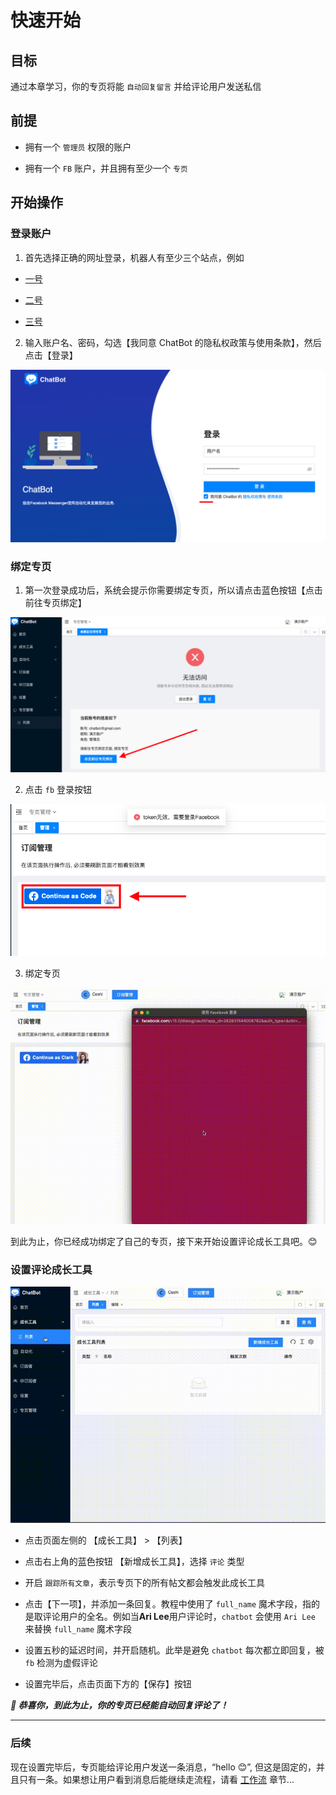 # 快速开始

## 目标

通过本章学习，你的专页将能 `自动回复留言` 并给评论用户发送私信

## 前提

* 拥有一个 `管理员` 权限的账户

* 拥有一个 `FB` 账户，并且拥有至少一个 `专页`

## 开始操作

### 登录账户

1. 首先选择正确的网址登录，机器人有至少三个站点，例如

* [一号](https://chat.dochatbot.com)

* [二号](https://second.dochatbot.com)

* [三号](https://third.dochatbot.com)

2. 输入账户名、密码，勾选【我同意 ChatBot 的隐私权政策与使用条款】，然后点击【登录】

![登录](../imgs/login.png)

### 绑定专页

1. 第一次登录成功后，系统会提示你需要绑定专页，所以请点击蓝色按钮【点击前往专页绑定】

![前往绑定](../imgs/bind1.png)

2. 点击 `fb` 登录按钮

![点击登录](../imgs/bind2.png)

3. 绑定专页

![绑定专页](../imgs/bind.gif)

到此为止，你已经成功绑定了自己的专页，接下来开始设置评论成长工具吧。😊

### 设置评论成长工具

![绑定专页](../imgs/set_trigger.gif)

* 点击页面左侧的 【成长工具】 > 【列表】

* 点击右上角的蓝色按钮 【新增成长工具】，选择 `评论` 类型

* 开启 `跟踪所有文章`，表示专页下的所有帖文都会触发此成长工具

* 点击【下一项】，并添加一条回复。教程中使用了 `full_name` 魔术字段，指的是取评论用户的全名。例如当**Ari Lee**用户评论时，`chatbot` 会使用 `Ari Lee` 来替换 `full_name` 魔术字段

* 设置五秒的延迟时间，并开启随机。此举是避免 `chatbot` 每次都立即回复，被 `fb` 检测为虚假评论

* 设置完毕后，点击页面下方的【保存】按钮

***🎉 恭喜你，到此为止，你的专页已经能自动回复评论了！***

---

### 后续

现在设置完毕后，专页能给评论用户发送一条消息，“hello 😊”, 但这是固定的，并且只有一条。如果想让用户看到消息后能继续走流程，请看 [工作流](./workflow/demo.md) 章节...